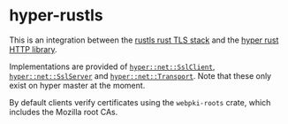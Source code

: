 # hyper-rustls
This is an integration between the [rustls rust TLS stack](https://github.com/ctz/rustls)
and the [hyper rust HTTP library](https://github.com/hyperium/hyper).

Implementations are provided of
[`hyper::net::SslClient`](http://hyper.rs/hyper/master/hyper/net/trait.SslClient.html),
[`hyper::net::SslServer`](http://hyper.rs/hyper/master/hyper/net/trait.SslServer.html)
and [`hyper::net::Transport`](http://hyper.rs/hyper/master/hyper/net/trait.Transport.html).
Note that these only exist on hyper master at the moment.

By default clients verify certificates using the `webpki-roots` crate, which includes
the Mozilla root CAs.
